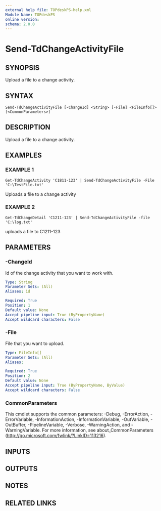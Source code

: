 ```yaml
---
external help file: TOPdeskPS-help.xml
Module Name: TOPdeskPS
online version:
schema: 2.0.0
---
```


# Send-TdChangeActivityFile

## SYNOPSIS
Upload a file to a change activity.

## SYNTAX

```
Send-TdChangeActivityFile [-ChangeId] <String> [-File] <FileInfo[]> [<CommonParameters>]
```

## DESCRIPTION
Upload a file to a change activity.

## EXAMPLES

### EXAMPLE 1
```
Get-TdChangeActivity 'C1811-123' | Send-TdChangeActivityFile -File 'C:\TestFile.txt'
```

Uploads a file to a change activity

### EXAMPLE 2
```
Get-TdChangeDetail 'C1211-123' | Send-TdChangeActivityFile -file 'C:\log.txt'
```

uploads a file to C1211-123

## PARAMETERS

### -ChangeId
Id of the change activity that you want to work with.

```yaml
Type: String
Parameter Sets: (All)
Aliases: id

Required: True
Position: 1
Default value: None
Accept pipeline input: True (ByPropertyName)
Accept wildcard characters: False
```

### -File
File that you want to upload.

```yaml
Type: FileInfo[]
Parameter Sets: (All)
Aliases:

Required: True
Position: 2
Default value: None
Accept pipeline input: True (ByPropertyName, ByValue)
Accept wildcard characters: False
```

### CommonParameters
This cmdlet supports the common parameters: -Debug, -ErrorAction, -ErrorVariable, -InformationAction, -InformationVariable, -OutVariable, -OutBuffer, -PipelineVariable, -Verbose, -WarningAction, and -WarningVariable.
For more information, see about_CommonParameters (http://go.microsoft.com/fwlink/?LinkID=113216).

## INPUTS

## OUTPUTS

## NOTES

## RELATED LINKS
